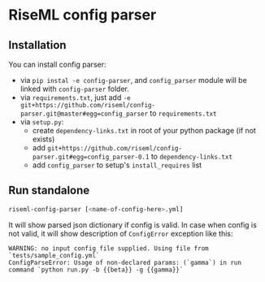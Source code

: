 # RiseML config parser

## Installation

You can install config parser:
* via `pip instal -e config-parser`, and `config_parser` module will be linked with `config-parser` folder.
* via `requirements.txt`, just add `-e git+https://github.com/riseml/config-parser.git@master#egg=config_parser` to `requirements.txt`
* via `setup.py`:
  * create `dependency-links.txt` in root of your python package (if not exists)
  * add `git+https://github.com/riseml/config-parser.git#egg=config_parser-0.1` to `dependency-links.txt`
  * add `config_parser` to setup's `install_requires` list
  
## Run standalone
 
```bash
riseml-config-parser [<name-of-config-here>.yml]
```

It will show parsed json dictionary if config is valid. 
In case when config is not valid, it will show description of `ConfigError` exception like this:
```
WARNING: no input config file supplied. Using file from `tests/sample_config.yml`
ConfigParseError: Usage of non-declared params: (`gamma`) in run command `python run.py -b {{beta}} -g {{gamma}}`
```